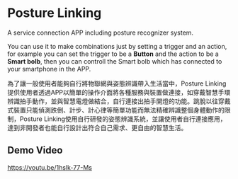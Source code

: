 # Posture Linking

A service connection APP including posture recognizer system.

You can use it to make combinations just by setting a trigger and an action, for example you can set the trigger to be a **Button** and the action to be a **Smart bolb**, then you can controll the Smart bolb which has connected to your smartphone in the APP.

為了讓一般使用者能夠自行將物聯網與姿態辨識帶入生活當中，Posture Linking提供使用者透過APP以簡單的操作介面將各種服務與裝置做連接，如穿戴智慧手環辨識拍手動作，並與智慧電燈做結合，自行連接出拍手開燈的功能。跳脫以往穿戴式裝置只能偵測跌倒、計步、計心律等簡單功能而無法精確辨識整個身體動作的限制，Posture Linking使用自行研發的姿態辨識系統，並讓使用者自行連接應用，達到非開發者也能自行設計出符合自己需求、更自由的智慧生活。

## Demo Video

https://youtu.be/1hslk-77-Ms

